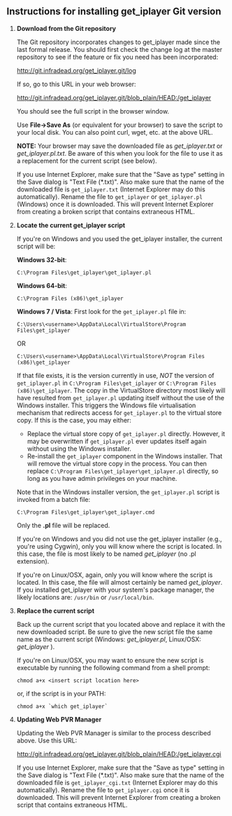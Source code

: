 ## Instructions for installing get_iplayer Git version

1. **Download from the Git repository**

    The Git repository incorporates changes to get_iplayer made since the last formal release. You should first check the change log at the master repository to see if the feature or fix you need has been incorporated:

    <http://git.infradead.org/get_iplayer.git/log>

    If so, go to this URL in your web browser:
    
    <http://git.infradead.org/get_iplayer.git/blob_plain/HEAD:/get_iplayer>

    You should see the full script in the browser window.
    
    Use **File->Save As** (or equivalent for your browser) to save the script to your local disk. You can also point curl, wget, etc. at the above URL.
    
    **NOTE:** Your browser may save the downloaded file as _get\_iplayer.txt_ or _get\_iplayer.pl.txt_.  Be aware of this when you look for the file to use it as a replacement for the current script (see below).

    If you use Internet Explorer, make sure that the "Save as type" setting in the Save dialog is "Text File (*.txt)". Also make sure that the name of the downloaded file is `get_iplayer.txt` (Internet Explorer may do this automatically).  Rename the file to `get_iplayer` or `get_iplayer.pl` (Windows) once it is downloaded. This will prevent Internet Explorer from creating a broken script that contains extraneous HTML.
    
2. **Locate the current get\_iplayer script**
   
    If you're on Windows and you used the get\_iplayer installer, the current script will be:

    **Windows 32-bit**:

    `C:\Program Files\get_iplayer\get_iplayer.pl`

    **Windows 64-bit**:

    `C:\Program Files (x86)\get_iplayer`

    **Windows 7 / Vista**: First look for the `get_iplayer.pl` file in:

    `C:\Users\<username>\AppData\Local\VirtualStore\Program Files\get_iplayer`

    OR

    `C:\Users\<username>\AppData\Local\VirtualStore\Program Files (x86)\get_iplayer`
    
    If that file exists, it is the version currently in use, *NOT* the version of `get_iplayer.pl` in `C:\Program Files\get_iplayer` or `C:\Program Files (x86)\get_iplayer`.  The copy in the VirtualStore directory most likely will have resulted from `get_iplayer.pl` updating itself without the use of the Windows installer.  This triggers the Windows file virtualisation mechanism that redirects access for `get_iplayer.pl` to the virtual store copy.  If this is the case, you may either:
    * Replace the virtual store copy of `get_iplayer.pl` directly.  However, it may be overwritten if `get_iplayer.pl` ever updates itself again without using the Windows installer.
    * Re-install the `get_iplayer` component in the Windows installer.  That will remove the virtual store copy in the process.  You can then replace `C:\Program Files\get_iplayer\get_iplayer.pl` directly, so long as you have admin privileges on your machine. 

    Note that in the Windows installer version, the `get_iplayer.pl` script is invoked from a batch file:

    `C:\Program Files\get_iplayer\get_iplayer.cmd`

    Only the **.pl** file will be replaced.

    If you're on Windows and you did not use the get\_iplayer installer (e.g., you're using Cygwin), only you will know where the script is located.  In this case, the file is most likely to be named _get\_iplayer_ (no .pl extension).

    If you're on Linux/OSX, again, only you will know where the script is located.  In this case, the file will almost certainly be named _get\_iplayer_.  If you installed get_iplayer with your system's package manager, the likely locations are: `/usr/bin` or `/usr/local/bin`.

3. **Replace the current script**

    Back up the current script that you located above and replace it with the new downloaded script.  Be sure to give the new script file the same name as the current script (Windows:  _get\_iplayer.pl_, Linux/OSX:  _get\_iplayer_ ).

    If you're on Linux/OSX, you may want to ensure the new script is executable by running the following command from a shell prompt:

    `chmod a+x <insert script location here>`

    or, if the script is in your PATH:

    ``chmod a+x `which get_iplayer` ``

4. **Updating Web PVR Manager**

    Updating the Web PVR Manager is similar to the process described above.  Use this URL: 

    <http://git.infradead.org/get_iplayer.git/blob_plain/HEAD:/get_iplayer.cgi>

    If you use Internet Explorer, make sure that the "Save as type" setting in the Save dialog is "Text File (*.txt)".  Also make sure that the name of the downloaded file is `get_iplayer_cgi.txt` (Internet Explorer may do this automatically).  Rename the file to `get_iplayer.cgi` once it is downloaded.  This will prevent Internet Explorer from creating a broken script that contains extraneous HTML.